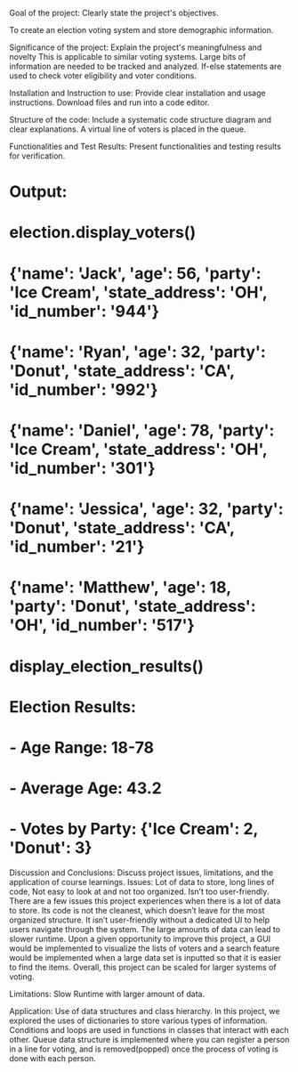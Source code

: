 Goal of the project: Clearly state the project's objectives.

To create an election voting system and store demographic information. 

Significance of the project: Explain the project's meaningfulness and novelty
  This is applicable to similar voting systems. Large bits of information are needed to be tracked and analyzed. If-else statements are used to check voter eligibility and voter conditions. 

Installation and Instruction to use: Provide clear installation and usage instructions.
Download files and run into a code editor.

Structure of the code: Include a systematic code structure diagram and clear explanations.
  A virtual line of voters is placed in the queue.

Functionalities and Test Results: Present functionalities and testing results for verification.
# Output:
# election.display_voters()
# {'name': 'Jack', 'age': 56, 'party': 'Ice Cream', 'state_address': 'OH', 'id_number': '944'}
# {'name': 'Ryan', 'age': 32, 'party': 'Donut', 'state_address': 'CA', 'id_number': '992'}
# {'name': 'Daniel', 'age': 78, 'party': 'Ice Cream', 'state_address': 'OH', 'id_number': '301'}
# {'name': 'Jessica', 'age': 32, 'party': 'Donut', 'state_address': 'CA', 'id_number': '21'}
# {'name': 'Matthew', 'age': 18, 'party': 'Donut', 'state_address': 'OH', 'id_number': '517'}


# display_election_results()
# Election Results:
# - Age Range: 18-78
# - Average Age: 43.2
# - Votes by Party: {'Ice Cream': 2, 'Donut': 3}


Discussion and Conclusions: Discuss project issues, limitations, and the application of course learnings.
Issues: Lot of data to store, long lines of code, 
Not easy to look at and not too organized. Isn’t too user-friendly.
There are a few issues this project experiences when there is a lot of data to store. Its code is not the cleanest, which doesn’t leave for the most organized structure. It isn’t user-friendly without a dedicated UI to help users navigate through the system. The large amounts of data can lead to slower runtime. Upon a given opportunity to improve this project, a GUI would be implemented to visualize the lists of voters and a search feature would be implemented when a large data set is inputted so that it is easier to find the items. Overall, this project can be scaled for larger systems of voting.

Limitations: Slow Runtime with larger amount of data. 

Application:
	Use of data structures and class hierarchy. In this project, we explored the uses of dictionaries to store various types of information. Conditions and loops are used in functions in classes that interact with each other. Queue data structure is implemented where you can register a person in a line for voting, and is removed(popped) once the process of voting is done with each person. 

